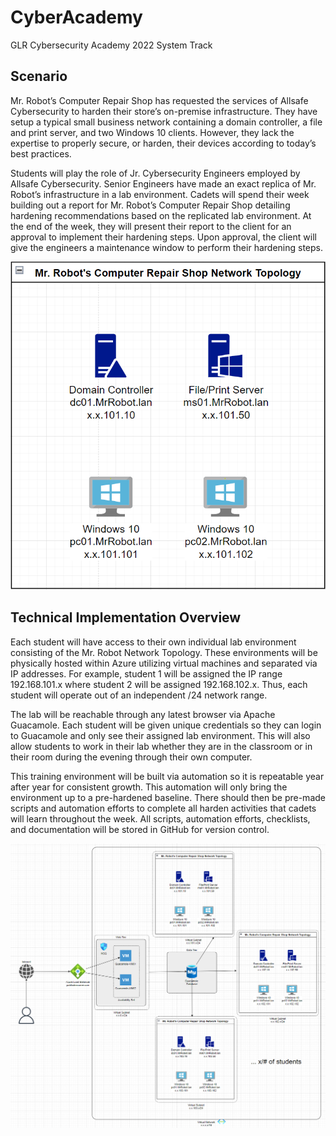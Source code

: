 # CyberAcademy
GLR Cybersecurity Academy 2022 System Track


## Scenario

Mr. Robot’s Computer Repair Shop has requested the services of Allsafe Cybersecurity to harden their store’s on-premise infrastructure. They have setup a typical small business network containing a domain controller, a file and print server, and two Windows 10 clients. However, they lack the expertise to properly secure, or harden, their devices according to today’s best practices.

Students will play the role of Jr. Cybersecurity Engineers employed by Allsafe Cybersecurity. Senior Engineers have made an exact replica of Mr. Robot’s infrastructure in a lab environment. Cadets will spend their week building out a report for Mr. Robot’s Computer Repair Shop detailing hardening recommendations based on the replicated lab environment. At the end of the week, they will present their report to the client for an approval to implement their hardening steps. Upon approval, the client will give the engineers a maintenance window to perform their hardening steps.

![mr_robot_topology.png](https://github.com/lbunge/CyberAcademy/blob/main/images/mr_robot_topology.png)

## Technical Implementation Overview

Each student will have access to their own individual lab environment consisting of the Mr. Robot Network Topology. These environments will be physically hosted within Azure utilizing virtual machines and separated via IP addresses. For example, student 1 will be assigned the IP range 192.168.101.x where student 2 will be assigned 192.168.102.x. Thus, each student will operate out of an independent /24 network range.

The lab will be reachable through any latest browser via Apache Guacamole. Each student will be given unique credentials so they can login to Guacamole and only see their assigned lab environment. This will also allow students to work in their lab whether they are in the classroom or in their room during the evening through their own computer.

This training environment will be built via automation so it is repeatable year after year for consistent growth. This automation will only bring the environment up to a pre-hardened baseline. There should then be pre-made scripts and automation efforts to complete all harden activities that cadets will learn throughout the week. All scripts, automation efforts, checklists, and documentation will be stored in GitHub for version control.

![logical_topology.png](https://github.com/lbunge/CyberAcademy/blob/main/images/logical_topology.png)
